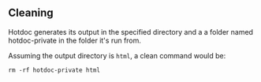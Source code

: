 ## Cleaning

Hotdoc generates its output in the specified directory and a a folder named hotdoc-private in the folder it's run from.

Assuming the output directory is `html`, a clean command would be:

```
rm -rf hotdoc-private html
```
